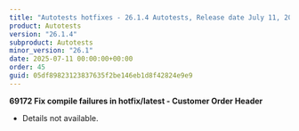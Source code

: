 ```yaml
---
title: "Autotests hotfixes - 26.1.4 Autotests, Release date July 11, 2025 - Hotfixes"
product: Autotests
version: "26.1.4"
subproduct: Autotests
minor_version: "26.1"
date: 2025-07-11 00:00:00+00:00
order: 45
guid: 05df89823123837635f2be146eb1d8f42824e9e9
---
```


<div><strong>69172 Fix compile failures in hotfix/latest - Customer Order Header</strong>
<ul><li>Details not available.</li></ul></div>
